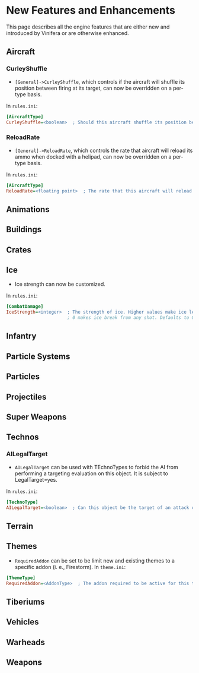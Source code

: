 # New Features and Enhancements

This page describes all the engine features that are either new and introduced by Vinifera or are otherwise enhanced.

## Aircraft

### CurleyShuffle

- `[General]->CurleyShuffle`, which controls if the aircraft will shuffle its position between firing at its target, can now be overridden on a per-type basis.

In `rules.ini`:
```ini
[AircraftType]
CurleyShuffle=<boolean>  ; Should this aircraft shuffle its position between firing at its target? Defaults to [General]->CurleyShuffle.
```

### ReloadRate

- `[General]->ReloadRate`, which controls the rate that aircraft will reload its ammo when docked with a helipad, can now be overridden on a per-type basis.

In `rules.ini`:
```ini
[AircraftType]
ReloadRate=<floating point>  ; The rate that this aircraft will reload its ammo when docked with a helipad. Defaults to [General]->ReloadRate.
```

## Animations

## Buildings

## Crates

## Ice

- Ice strength can now be customized.

In `rules.ini`:
```ini
[CombatDamage]
IceStrength=<integer>  ; The strength of ice. Higher values make ice less likely to break from a shot.
                       ; 0 makes ice break from any shot. Defaults to 0.
```

## Infantry

## Particle Systems

## Particles

## Projectiles

## Super Weapons

## Technos

### AILegalTarget

- `AILegalTarget` can be used with TEchnoTypes to forbid the AI from performing a targeting evaluation on this object. It is subject to LegalTarget=yes.

In `rules.ini`:
```ini
[TechnoType]
AILegalTarget=<boolean>  ; Can this object be the target of an attack or move command by the computer? Defaults to yes.
```

## Terrain

## Themes

- `RequiredAddon` can be set to be limit new and existing themes to a specific addon (i. e., Firestorm).
In `theme.ini`:
```ini
[ThemeType]
RequiredAddon=<AddonType>  ; The addon required to be active for this theme to be available. Currently, only 1 (Firestorm) is supported. Defaults to 0 (none).
```

## Tiberiums

## Vehicles

## Warheads

## Weapons